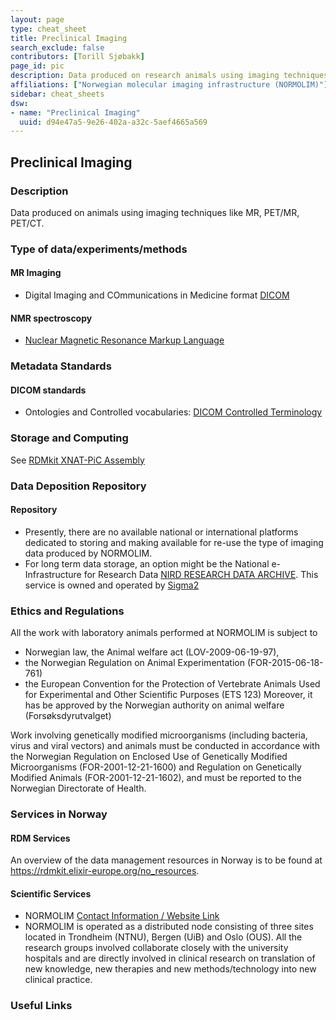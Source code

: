 ```yaml
---
layout: page
type: cheat_sheet
title: Preclinical Imaging
search_exclude: false
contributors: [Torill Sjøbakk]
page_id: pic
description: Data produced on research animals using imaging techniques like MR, PET/MR, PET/CT.
affiliations: ["Norwegian molecular imaging infrastructure (NORMOLIM)"]
sidebar: cheat_sheets
dsw:
- name: "Preclinical Imaging"
  uuid: d94e47a5-9e26-402a-a32c-5aef4665a569
---
```


## Preclinical Imaging
<!--Example: High-Throughput Screening-->

### Description
Data produced on animals using imaging techniques like MR, PET/MR, PET/CT.

### Type of data/experiments/methods
#### MR Imaging
- Digital Imaging and COmmunications in Medicine format [DICOM](https://fairsharing.org/bsg-s000114)

#### NMR spectroscopy
- [Nuclear Magnetic Resonance Markup Language](https://fairsharing.org/bsg-s000563)

### Metadata Standards
#### DICOM standards
- Ontologies and Controlled vocabularies: [DICOM Controlled Terminology](https://fairsharing.org/bsg-s000828)

### Storage and Computing
<!--Add information about e.g. NeLS-->
 See [RDMkit XNAT-PiC Assembly](https://rdmkit.elixir-europe.org/xnat_pic_assembly)

### Data Deposition Repository

#### Repository
- Presently, there are no available national or international platforms dedicated to storing and making available for re-use the type of imaging data produced by NORMOLIM.
- For long term data storage, an option might be the National e-Infrastructure for Research Data [NIRD RESEARCH DATA ARCHIVE](https://archive.norstore.no/). This service is owned and operated by [Sigma2](https://www.sigma2.no/research-data-archive)

### Ethics and Regulations
<!--Add information about laws and policies in Norway for relevant data types-->
All the work with laboratory animals performed at NORMOLIM is subject to
- Norwegian law, the Animal welfare act (LOV-2009-06-19-97),
- the Norwegian Regulation on Animal Experimentation (FOR-2015-06-18-761)
- the European Convention for the Protection of Vertebrate Animals Used for Experimental and Other Scientific Purposes  (ETS 123)
Moreover, it has be approved by the Norwegian authority on animal welfare (Forsøksdyrutvalget)

Work involving genetically modified microorganisms (including bacteria, virus and viral vectors) and animals must be conducted in accordance with the Norwegian Regulation on Enclosed Use of Genetically Modified Microorganisms (FOR-2001-12-21-1600) and Regulation on Genetically Modified Animals (FOR-2001-12-21-1602), and must be reported to the Norwegian Directorate of Health.

### Services in Norway
<!--Add one line description-->

#### RDM Services
An overview of the data management resources in Norway is to be found at https://rdmkit.elixir-europe.org/no_resources.

#### Scientific Services
- NORMOLIM [Contact Information / Website Link](https://normolim.w.uib.no/)
- NORMOLIM is operated as a distributed node consisting of three sites located in Trondheim (NTNU), Bergen (UiB) and Oslo (OUS). All the research groups involved collaborate closely with the university hospitals and are directly involved in clinical research on translation of new knowledge, new therapies and new methods/technology into new clinical practice.

### Useful Links
<!--Add a list of relevant external/global tools-->
